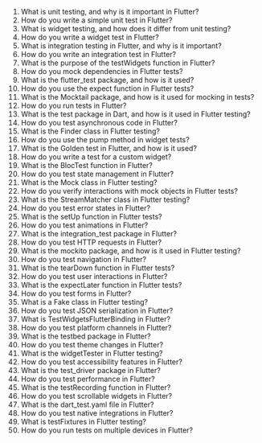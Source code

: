 1. What is unit testing, and why is it important in Flutter?
2. How do you write a simple unit test in Flutter?
3. What is widget testing, and how does it differ from unit testing?
4. How do you write a widget test in Flutter?
5. What is integration testing in Flutter, and why is it important?
6. How do you write an integration test in Flutter?
7. What is the purpose of the testWidgets function in Flutter?
8. How do you mock dependencies in Flutter tests?
9. What is the flutter_test package, and how is it used?
10. How do you use the expect function in Flutter tests?
11. What is the Mocktail package, and how is it used for mocking in tests?
12. How do you run tests in Flutter?
13. What is the test package in Dart, and how is it used in Flutter testing?
14. How do you test asynchronous code in Flutter?
15. What is the Finder class in Flutter testing?
16. How do you use the pump method in widget tests?
17. What is the Golden test in Flutter, and how is it used?
18. How do you write a test for a custom widget?
19. What is the BlocTest function in Flutter?
20. How do you test state management in Flutter?
21. What is the Mock class in Flutter testing?
22. How do you verify interactions with mock objects in Flutter tests?
23. What is the StreamMatcher class in Flutter testing?
24. How do you test error states in Flutter?
25. What is the setUp function in Flutter tests?
26. How do you test animations in Flutter?
27. What is the integration_test package in Flutter?
28. How do you test HTTP requests in Flutter?
29. What is the mockito package, and how is it used in Flutter testing?
30. How do you test navigation in Flutter?
31. What is the tearDown function in Flutter tests?
32. How do you test user interactions in Flutter?
33. What is the expectLater function in Flutter tests?
34. How do you test forms in Flutter?
35. What is a Fake class in Flutter testing?
36. How do you test JSON serialization in Flutter?
37. What is TestWidgetsFlutterBinding in Flutter?
38. How do you test platform channels in Flutter?
39. What is the testbed package in Flutter?
40. How do you test theme changes in Flutter?
41. What is the widgetTester in Flutter testing?
42. How do you test accessibility features in Flutter?
43. What is the test_driver package in Flutter?
44. How do you test performance in Flutter?
45. What is the testRecording function in Flutter?
46. How do you test scrollable widgets in Flutter?
47. What is the dart_test.yaml file in Flutter?
48. How do you test native integrations in Flutter?
49. What is testFixtures in Flutter testing?
50. How do you run tests on multiple devices in Flutter?
